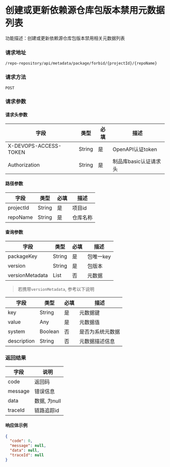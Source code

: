 # 创建或更新依赖源仓库包版本禁用元数据列表
功能描述：创建或更新依赖源仓库包版本禁用相关元数据列表

### 请求地址
```
/repo-repository/api/metadata/package/forbid/{projectId}/{repoName}
```

### 请求方法
`POST`

### 请求参数

#### 请求头参数

| 字段                  | 类型   | 必填 | 描述                  |
| --------------------- | ------ | ---- | --------------------- |
| X-DEVOPS-ACCESS-TOKEN | String | 是   | OpenAPI认证token      |
| Authorization         | String | 是   | 制品库basic认证请求头 |

#### 路径参数

| 字段        | 类型     | 必填  | 描述     |
|-----------|--------|-----|--------|
| projectId | String | 是   | 项目id   |
| repoName  | String | 是   | 仓库名称   |

#### 查询参数

| 字段              | 类型     | 必填  | 描述     |
|-----------------|--------|-----|--------|
| packageKey      | String | 是   | 包唯一key |
| version         | String | 是   | 包版本    |
| versionMetadata | List   | 否   | 元数据    |

> 若携带`versionMetadata`, 参考以下说明

| 字段          | 类型      | 必填  | 描述       |
|-------------|---------|-----|----------|
| key         | String  | 是   | 元数据键     |
| value       | Any     | 是   | 元数据值     |
| system      | Boolean | 否   | 是否为系统元数据 |
| description | String  | 否   | 元数据描述信息  |

### 返回结果

| 字段      | 说明        |
|---------|-----------|
| code    | 返回码       |
| message | 错误信息      |
| data    | 数据, 为null |
| traceId | 链路追踪id    |

#### 响应体示例

```json
{
  "code": 0,
  "message": null,
  "data": null,
  "traceId": null
}
```
